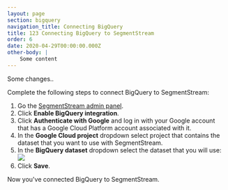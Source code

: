 ```yaml
---
layout: page
section: bigquery
navigation_title: Connecting BigQuery
title: 123 Connecting BigQuery to SegmentStream
order: 6
date: 2020-04-29T00:00:00.000Z
other-body: |
    Some content
---
```

<!---
In this article we explain how to connect Google BigQuery inside the admin panel
-->

Some changes..

Complete the following steps to connect BigQuery to SegmentStream:

1. Go the [SegmentStream admin panel](https://admin.segmentstream.com/).
2. Click **Enable BigQuery integration**.
3. Click **Authenticate with Google** and log in with your Google account that has a Google Cloud Platform account associated with it.
4. In the **Google Cloud project** dropdown select project that contains the dataset that you want to use with SegmentStream.
5. In the **BigQuery dataset** dropdown select the dataset that you will use: ![](/img/bigquery_connect.1.png)
6. Click **Save**.

Now you've connected BigQuery to SegmentStream.
